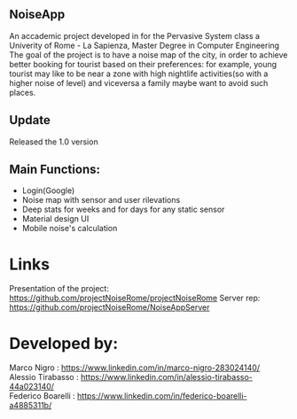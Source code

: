 ## NoiseApp
An accademic project developed in for the Pervasive System class a Univerity of Rome - La Sapienza, Master Degree in Computer Engineering<br />
The goal of the project is to have a noise map of the city, in order to achieve better booking for tourist based on their preferences: for example, young tourist may like to be near a zone with high nightlife activities(so with a higher noise of level) and viceversa a family maybe want to avoid such places. <br />

## Update
Released the 1.0 version

## Main Functions:

- Login(Google)
- Noise map with sensor and user rilevations
- Deep stats for weeks and for days for any static sensor
- Material design UI
- Mobile noise's calculation

# Links
Presentation of the project: https://github.com/projectNoiseRome/projectNoiseRome
Server rep: https://github.com/projectNoiseRome/NoiseAppServer

# Developed by:<br />
Marco Nigro       : https://www.linkedin.com/in/marco-nigro-283024140/<br />
Alessio Tirabasso : https://www.linkedin.com/in/alessio-tirabasso-44a023140/<br />
Federico Boarelli : https://www.linkedin.com/in/federico-boarelli-a4885311b/<br />
